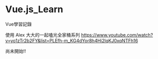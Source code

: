 # Vue.js_Learn
Vue學習記錄

使用 Alex 大大的一起嗑光全家桶系列
https://www.youtube.com/watch?v=yo1zTr2b2FY&list=PLEfh-m_KG4dYor8h4Hi2lqKJ0xqNTFh16


尚未開始!!
